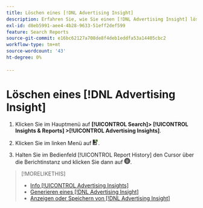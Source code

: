 ```yaml
---
title: Löschen eines [!DNL Advertising Insight]
description: Erfahren Sie, wie Sie einen [!DNL Advertising Insight] löschen.
exl-id: d8eb5991-aee4-4b28-9633-51eff2def599
feature: Search Reports
source-git-commit: e16bc62127a708de8f4deb1eddfa53a14405cbc2
workflow-type: tm+mt
source-wordcount: '43'
ht-degree: 0%

---
```


# Löschen eines [!DNL Advertising Insight]

1. Klicken Sie im Hauptmenü auf **[!UICONTROL Search]> [!UICONTROL Insights & Reports] >[!UICONTROL Advertising Insights]**.

2. Klicken Sie im linken Menü auf ![Berichte](/help/search-social-commerce/assets/insight-reports.png "Berichte").

3. Halten Sie im Bedienfeld [!UICONTROL Report History] den Cursor über die Berichtinstanz und klicken Sie dann auf ![Löschen](/help/search-social-commerce/assets/insight-delete.png "Löschen").

>[!MORELIKETHIS]
>
>* [Info [!UICONTROL Advertising Insights]](insight-about.md)
>* [Generieren eines  [!DNL Advertising Insight]](insight-generate.md)
>* [Anzeigen oder Speichern von  [!DNL Advertising Insight]](insight-view-save.md)
